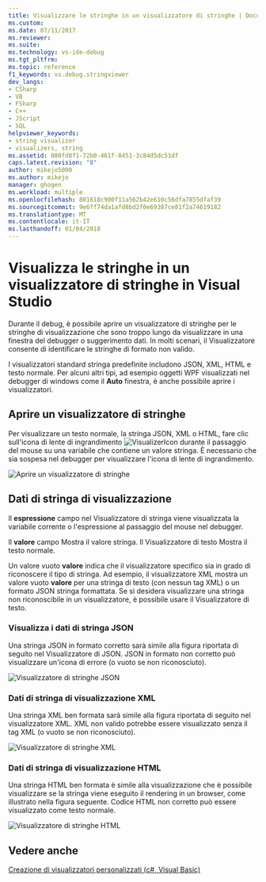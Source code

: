 ```yaml
---
title: Visualizzare le stringhe in un visualizzatore di stringhe | Documenti Microsoft
ms.custom: 
ms.date: 07/11/2017
ms.reviewer: 
ms.suite: 
ms.technology: vs-ide-debug
ms.tgt_pltfrm: 
ms.topic: reference
f1_keywords: vs.debug.stringviewer
dev_langs:
- CSharp
- VB
- FSharp
- C++
- JScript
- SQL
helpviewer_keywords:
- string visualizer
- visualizers, string
ms.assetid: 080fd8f1-72b0-461f-8451-3c84d5dc51df
caps.latest.revision: "8"
author: mikejo5000
ms.author: mikejo
manager: ghogen
ms.workload: multiple
ms.openlocfilehash: 801618c900f11a562b42e610c56dfa7855dfaf39
ms.sourcegitcommit: 9e6ff74da1afd8bd2f0e69387ce81f2a74619182
ms.translationtype: MT
ms.contentlocale: it-IT
ms.lasthandoff: 01/04/2018
---
```

# <a name="view-strings-in-a-string-visualizer-in-visual-studio"></a>Visualizza le stringhe in un visualizzatore di stringhe in Visual Studio
Durante il debug, è possibile aprire un visualizzatore di stringhe per le stringhe di visualizzazione che sono troppo lungo da visualizzare in una finestra del debugger o suggerimento dati. In molti scenari, il Visualizzatore consente di identificare le stringhe di formato non valido.

I visualizzatori standard stringa predefinite includono JSON, XML, HTML e testo normale. Per alcuni altri tipi, ad esempio oggetti WPF visualizzati nel debugger di windows come il **Auto** finestra, è anche possibile aprire i visualizzatori.

## <a name="open-a-string-visualizer"></a>Aprire un visualizzatore di stringhe

Per visualizzare un testo normale, la stringa JSON, XML o HTML, fare clic sull'icona di lente di ingrandimento ![VisualizerIcon](../debugger/media/dbg-tips-visualizer-icon.png "icona Visualizzatore") durante il passaggio del mouse su una variabile che contiene un valore stringa. È necessario che sia sospesa nel debugger per visualizzare l'icona di lente di ingrandimento.

![Aprire un visualizzatore di stringhe](../debugger/media/dbg-tips-string-visualizers.png "OpenStringVisualizer")

## <a name="view-string-data"></a>Dati di stringa di visualizzazione

Il **espressione** campo nel Visualizzatore di stringa viene visualizzata la variabile corrente o l'espressione al passaggio del mouse nel debugger.

Il **valore** campo Mostra il valore stringa. Il Visualizzatore di testo Mostra il testo normale.

Un valore vuoto **valore** indica che il visualizzatore specifico sia in grado di riconoscere il tipo di stringa. Ad esempio, il visualizzatore XML mostra un valore vuoto **valore** per una stringa di testo (con nessun tag XML) o un formato JSON stringa formattata. Se si desidera visualizzare una stringa non riconoscibile in un visualizzatore, è possibile usare il Visualizzatore di testo.

### <a name="view-json-string-data"></a>Visualizza i dati di stringa JSON

Una stringa JSON in formato corretto sarà simile alla figura riportata di seguito nel Visualizzatore di JSON. JSON in formato non corretto può visualizzare un'icona di errore (o vuoto se non riconosciuto).

![Visualizzatore di stringhe JSON](../debugger/media/dbg-tips-string-visualizer-json.png "Visualizzatore stringhe JSON")

### <a name="view-xml-string-data"></a>Dati di stringa di visualizzazione XML

Una stringa XML ben formata sarà simile alla figura riportata di seguito nel visualizzatore XML. XML non valido potrebbe essere visualizzato senza il tag XML (o vuoto se non riconosciuto).

![Visualizzatore di stringhe XML](../debugger/media/dbg-string-visualizers-xml.png "Visualizzatore stringhe XML")

### <a name="view-html-string-data"></a>Dati di stringa di visualizzazione HTML

Una stringa HTML ben formata è simile alla visualizzazione che è possibile visualizzare se la stringa viene eseguito il rendering in un browser, come illustrato nella figura seguente. Codice HTML non corretto può essere visualizzato come testo normale.

![Visualizzatore di stringhe HTML](../debugger/media/dbg-string-visualizers-html.png "visualizzatore HTML di stringhe")

## <a name="see-also"></a>Vedere anche  
 [Creazione di visualizzatori personalizzati (c#, Visual Basic)](../debugger/create-custom-visualizers-of-data.md)